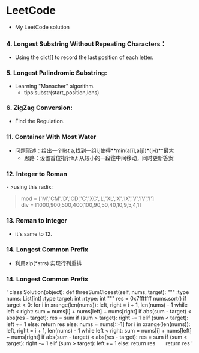 # LeetCode  
- My LeetCode solution  
### 4. Longest Substring Without Repeating Characters：  
- Using the dict[] to record the last position of each letter.  
### 5. Longest Palindromic Substring:  
- Learning "Manacher" algorithm.  
  - tips:substr(start_position,lens)  
### 6. ZigZag Conversion:  
- Find the Regulation.  
### 11. Container With Most Water  
- 问题简述：给出一个list a,找到一组i,j使得**min(a[i],a[j])\*(j-i)**最大  
  - 思路：设置首位指针h,t 从较小的一段往中间移动，同时更新答案  
### 12. Integer to Roman  
- >using this radix:  
>mod = ['M','CM','D','CD','C','XC','L','XL','X','IX','V','IV','I']<br>
div = [1000,900,500,400,100,90,50,40,10,9,5,4,1]  
### 13. Roman to Integer
- it's same to 12.
### 14. Longest Common Prefix  
- 利用zip(\*strs) 实现行列重排  
### 14. Longest Common Prefix  
'
class Solution(object):
    def threeSumClosest(self, nums, target):
        """
        :type nums: List[int]
        :type target: int
        :rtype: int
        """
        res = 0x7fffffff
        nums.sort()
        if target < 0:
            for i in xrange(len(nums)):
                left, right = i + 1, len(nums) - 1
                while left < right:
                    sum = nums[i] + nums[left] + nums[right]
                    if abs(sum - target) < abs(res - target): res = sum
                    if (sum > target):
                        right -= 1
                    elif (sum < target):
                        left += 1
                    else:
                        return res
        else:
            nums = nums[::-1]
            for i in xrange(len(nums)):
                left, right = i + 1, len(nums) - 1
                while left < right:
                    sum = nums[i] + nums[left] + nums[right]
                    if abs(sum - target) < abs(res - target): res = sum
                    if (sum < target):
                        right -= 1
                    elif (sum > target):
                        left += 1
                    else:
                        return res
        return res
'
        
 
